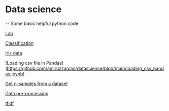 # Data science

-- Some basic helpful python code

[Lab](https://github.com/amiruzzaman/datascience/blob/main/Lab1.ipynb "lab 1")

[Classification](https://github.com/amiruzzaman/datascience/blob/main/classification.ipynb "Classification code example")

[Iris data](https://github.com/amiruzzaman/datascience/blob/main/iris%20data.ipynb "Iris data classification example")

[Loading csv file in Pandas] (https://github.com/amiruzzaman/datascience/blob/main/loading_csv_pandas.ipynb)

[Get n-samples from a dataset](https://github.com/amiruzzaman/datascience/blob/main/n-sample.ipynb)

[Data pre-processing](https://github.com/amiruzzaman/datascience/blob/main/pre-processing.ipynb)

[tfidf](https://github.com/amiruzzaman/datascience/blob/main/tfidf.ipynb)
